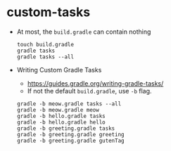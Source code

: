 # custom-tasks

- At most, the `build.gradle` can contain nothing
    ```
    touch build.gradle
    gradle tasks
    gradle tasks --all
    ```

- Writing Custom Gradle Tasks

    - https://guides.gradle.org/writing-gradle-tasks/
    - If not the default `build.gradle`, use `-b` flag.
    ```
    gradle -b meow.gradle tasks --all
    gradle -b meow.gradle meow
    gradle -b hello.gradle tasks
    gradle -b hello.gradle hello
    gradle -b greeting.gradle tasks
    gradle -b greeting.gradle greeting
    gradle -b greeting.gradle gutenTag
    ```

